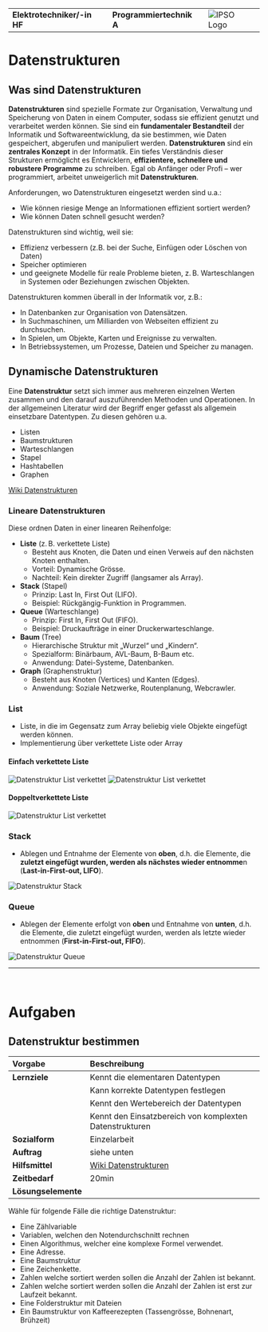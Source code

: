 |                             |                          |                                        |
| --------------------------- | ------------------------ | -------------------------------------- |
| **Elektrotechniker/-in HF** | **Programmiertechnik A** | ![IPSO Logo](./x_gitres/ipso_logo.png) |

# Datenstrukturen

## Was sind Datenstrukturen

**Datenstrukturen** sind spezielle Formate zur Organisation, Verwaltung und Speicherung von Daten in einem Computer, sodass sie effizient genutzt und verarbeitet werden können.
Sie sind ein **fundamentaler Bestandteil** der Informatik und Softwareentwicklung, da sie bestimmen, wie Daten gespeichert, abgerufen und manipuliert werden.
**Datenstrukturen** sind ein **zentrales Konzept** in der Informatik. Ein tiefes Verständnis dieser Strukturen ermöglicht es Entwicklern, **effizientere, schnellere und robustere Programme** zu schreiben. Egal ob Anfänger oder Profi – wer programmiert, arbeitet unweigerlich mit **Datenstrukturen**.

Anforderungen, wo Datenstrukturen eingesetzt werden sind u.a.:

- Wie können riesige Menge an Informationen effizient sortiert werden?
- Wie können Daten schnell gesucht werden?

Datenstrukturen sind wichtig, weil sie:

- Effizienz verbessern (z.B. bei der Suche, Einfügen oder Löschen von Daten)
- Speicher optimieren
- und geeignete Modelle für reale Probleme bieten, z. B. Warteschlangen in Systemen oder Beziehungen zwischen Objekten.

Datenstrukturen kommen überall in der Informatik vor, z.B.:

- In Datenbanken zur Organisation von Datensätzen.
- In Suchmaschinen, um Milliarden von Webseiten effizient zu durchsuchen.
- In Spielen, um Objekte, Karten und Ereignisse zu verwalten.
- In Betriebssystemen, um Prozesse, Dateien und Speicher zu managen.

## Dynamische Datenstrukturen

Eine **Datenstruktur** setzt sich immer aus mehreren einzelnen Werten zusammen und den darauf auszuführenden Methoden und Operationen.
In der allgemeinen Literatur wird der Begriff enger gefasst als allgemein einsetzbare Datentypen. Zu diesen gehören u.a.

- Listen
- Baumstrukturen
- Warteschlangen
- Stapel
- Hashtabellen
- Graphen

[Wiki Datenstrukturen](https://de.wikipedia.org/wiki/Datenstruktur)

### Lineare Datenstrukturen

Diese ordnen Daten in einer linearen Reihenfolge:

- **Liste** (z. B. verkettete Liste)
  - Besteht aus Knoten, die Daten und einen Verweis auf den nächsten Knoten enthalten.
  - Vorteil: Dynamische Grösse.
  - Nachteil: Kein direkter Zugriff (langsamer als Array).
- **Stack** (Stapel)
  - Prinzip: Last In, First Out (LIFO).
  - Beispiel: Rückgängig-Funktion in Programmen.
- **Queue** (Warteschlange)
  - Prinzip: First In, First Out (FIFO).
  - Beispiel: Druckaufträge in einer Druckerwarteschlange.
- **Baum** (Tree)
  - Hierarchische Struktur mit „Wurzel“ und „Kindern“.
  - Spezialform: Binärbaum, AVL-Baum, B-Baum etc.
  - Anwendung: Datei-Systeme, Datenbanken.
- **Graph** (Graphenstruktur)
  - Besteht aus Knoten (Vertices) und Kanten (Edges).
  - Anwendung: Soziale Netzwerke, Routenplanung, Webcrawler.

### List

- Liste, in die im Gegensatz zum Array beliebig viele Objekte eingefügt werden können.
- Implementierung über verkettete Liste oder Array

#### Einfach verkettete Liste

![Datenstruktur List verkettet](./x_gitres/datenstruktur-list-verkettet.png)
![Datenstruktur List verkettet](./x_gitres/datenstruktur-list-remove.png)

#### Doppeltverkettete Liste

![Datenstruktur List verkettet](./x_gitres/datenstruktur-list-doppelt.png)

### Stack

- Ablegen und Entnahme der Elemente von **oben**, d.h. die Elemente, die **zuletzt eingefügt wurden, werden als nächstes wieder entnomme**n (**Last-in-First-out, LIFO**).

![Datenstruktur Stack](./x_gitres/datenstruktur-stack.png)

### Queue

- Ablegen der Elemente erfolgt von **oben** und Entnahme von **unten**, d.h. die Elemente, die zuletzt eingefügt wurden, werden als letzte wieder entnommen (**First-in-First-out, FIFO**).

![Datenstruktur Queue](./x_gitres/datenstruktur-queue.png)

---

</br>

# Aufgaben

## Datenstruktur bestimmen

| **Vorgabe**         | **Beschreibung**                                                    |
| :------------------ | :------------------------------------------------------------------ |
| **Lernziele**       | Kennt die elementaren Datentypen                                    |
|                     | Kann korrekte Datentypen festlegen                                  |
|                     | Kennt den Wertebereich der Datentypen                               |
|                     | Kennt den Einsatzbereich von komplexten Datenstrukturen             |
| **Sozialform**      | Einzelarbeit                                                        |
| **Auftrag**         | siehe unten                                                         |
| **Hilfsmittel**     | [Wiki Datenstrukturen](https://de.wikipedia.org/wiki/Datenstruktur) |
| **Zeitbedarf**      | 20min                                                               |
| **Lösungselemente** |                                                                     |

Wähle für folgende Fälle die richtige Datenstruktur:

- Eine Zählvariable
- Variablen, welchen den Notendurchschnitt rechnen
- Einen Algorithmus, welcher eine komplexe Formel verwendet.
- Eine Adresse.
- Eine Baumstruktur
- Eine Zeichenkette.
- Zahlen welche sortiert werden sollen die Anzahl der Zahlen ist bekannt.
- Zahlen welche sortiert werden sollen die Anzahl der Zahlen ist erst zur Laufzeit bekannt.
- Eine Folderstruktur mit Dateien
- Ein Baumstruktur von Kaffeerezepten (Tassengrösse, Bohnenart, Brühzeit)
